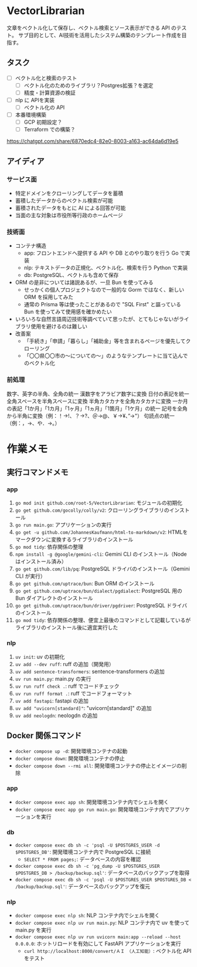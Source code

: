 # VectorLibrarian
文章をベクトル化して保存し、ベクトル検索とソース表示ができる API のテスト。
サブ目的として、AI技術を活用したシステム構築のテンプレート作成を目指す。

## タスク
- [ ] ベクトル化と検索のテスト
  - [ ] ベクトル化のためのライブラリ？Postgres拡張？を選定
  - [ ] 精度・計算資源の検証
- [ ] nlp に APIを実装
  - [ ] ベクトル化の API
- [ ] 本番環境構築
  - [ ] GCP 初期設定？
  - [ ] Terraform での構築？

https://chatgpt.com/share/6870edc4-82e0-8003-a163-ac64da6d19e5

## アイディア
### サービス面
- 特定ドメインをクローリングしてデータを蓄積
- 蓄積したデータからのベクトル検索が可能
- 蓄積されたデータをもとに AI による回答が可能
- 当面の主な対象は市役所等行政のホームページ

### 技術面
- コンテナ構造
  - app: フロントエンドへ提供する API や DB とのやり取りを行う Go で実装
  - nlp: テキストデータの正規化、ベクトル化、検索を行う Python で実装
  - db: PostgreSQL、ベクトルも含めて保存
- ORM の是非については諸説あるが、一旦 Bun を使ってみる
  - せっかくの個人プロジェクトなので一般的な Gorm ではなく、新しい ORM を採用してみた
  - 通常の Prisma 等は使ったことがあるので "SQL First" と謳っている Bun を使ってみて使用感を確かめたい
- いろいろな自然言語周辺技術等調べていて思ったが、とてもじゃないがライブラリ使用を避けるのは難しい
- 改善案
  - 「手続き」「申請」「暮らし」「補助金」等を含まれるページを優先してクローリング
  - 「〇〇県〇〇市の～についての～」のようなテンプレートに当て込んでのベクトル化

### 前処理
数字、英字の半角、全角の統一
漢数字をアラビア数字に変換
日付の表記を統一
全角スペースを半角スペースに変換
半角カタカナを全角カタカナに変換
一か月の表記「1か月」「1カ月」「1ヶ月」「1ヵ月」「1箇月」「1ケ月」の統一
記号を全角から半角に変換（例：！→!、？→?、＠→@、￥→¥、”→"）
句読点の統一（例：，→、や．→。）

# 作業メモ
## 実行コマンドメモ
### app
1. `go mod init github.com/root-5/VectorLibrarian`: モジュールの初期化
2. `go get github.com/gocolly/colly/v2`: クローリングライブラリのインストール
3. `go run main.go`: アプリケーションの実行
4. `go get -u github.com/JohannesKaufmann/html-to-markdown/v2`: HTMLをマークダウンに変換するライブラリのインストール
5. `go mod tidy`: 依存関係の整理
6. `npm install -g @google/gemini-cli`: Gemini CLI のインストール（Node はインストール済み）
7. `go get github.com/lib/pq`: PostgreSQL ドライバのインストール（Gemini CLI が実行）
8. `go get github.com/uptrace/bun`: Bun ORM のインストール
9. `go get github.com/uptrace/bun/dialect/pgdialect`: PostgreSQL 用の Bun ダイアレクトのインストール
10. `go get github.com/uptrace/bun/driver/pgdriver`: PostgreSQL ドライバのインストール
11. `go mod tidy`: 依存関係の整理、便宜上最後のコマンドとして記載しているがライブラリのインストール後に適宜実行した

### nlp
1. `uv init`: uv の初期化
2. `uv add --dev ruff`: ruff の追加（開発用）
3. `uv add sentence-transformers`: sentence-transformers の追加
4. `uv run main.py`: main.py の実行
5. `uv run ruff check .`: ruff でコードチェック
6. `uv run ruff format .`: ruff でコードフォーマット
7. `uv add fastapi`: fastapi の追加
8. `uv add "uvicorn[standard]"`: "uvicorn[standard]" の追加
9. `uv add neologdn`: neologdn の追加

## Docker 関係コマンド
- `docker compose up -d`: 開発環境コンテナの起動
- `docker compose down`: 開発環境コンテナの停止
- `docker compose down --rmi all`: 開発環境コンテナの停止とイメージの削除

### app
- `docker compose exec app sh`: 開発環境コンテナ内でシェルを開く
- `docker compose exec app go run main.go`: 開発環境コンテナ内でアプリケーションを実行

### db
- `docker compose exec db sh -c 'psql -U $POSTGRES_USER -d $POSTGRES_DB'`: 開発環境コンテナ内で PostgreSQL に接続
  - `SELECT * FROM pages;`: データベースの内容を確認
- `docker compose exec db sh -c 'pg_dump -U $POSTGRES_USER $POSTGRES_DB > /backup/backup.sql'`: データベースのバックアップを取得
- `docker compose exec db sh -c 'psql -U $POSTGRES_USER $POSTGRES_DB < /backup/backup.sql'`: データベースのバックアップを復元

### nlp
- `docker compose exec nlp sh`: NLP コンテナ内でシェルを開く
- `docker compose exec nlp uv run main.py`: NLP コンテナ内で uv を使って main.py を実行
- `docker compose exec nlp uv run uvicorn main:app --reload --host 0.0.0.0`: ホットリロードを有効にして FastAPI アプリケーションを実行
  - `curl http://localhost:8000/convert/ＡＩ　（人工知能）`: ベクトル化 API をテスト
